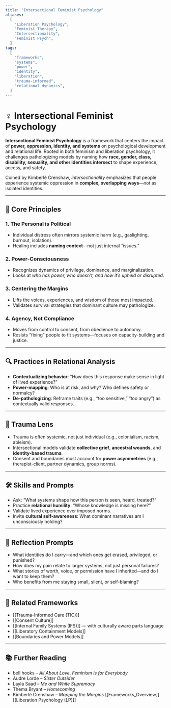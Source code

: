 ```yaml
---
title: "Intersectional Feminist Psychology"
aliases:
  [
    "Liberation Psychology",
    "Feminist Therapy",
    "Intersectionality",
    "Feminist Psych",
  ]
tags:
  [
    "frameworks",
    "systems",
    "power",
    "identity",
    "liberation",
    "trauma-informed",
    "relational dynamics",
  ]
---
```


<!-- @format -->

# ♀️ Intersectional Feminist Psychology

**Intersectional Feminist Psychology** is a framework that centers the impact of **power, oppression, identity, and systems** on psychological development and relational life. Rooted in both feminism and liberation psychology, it challenges pathologizing models by naming how **race, gender, class, disability, sexuality, and other identities intersect** to shape experience, access, and safety.

Coined by Kimberlé Crenshaw, _intersectionality_ emphasizes that people experience systemic oppression in **complex, overlapping ways**—not as isolated identities.

---

## 🧠 Core Principles

### 1. **The Personal is Political**

- Individual distress often mirrors systemic harm (e.g., gaslighting, burnout, isolation).
- Healing includes **naming context**—not just internal “issues.”

### 2. **Power-Consciousness**

- Recognizes dynamics of privilege, dominance, and marginalization.
- Looks at _who has power, who doesn't, and how it’s upheld or disrupted_.

### 3. **Centering the Margins**

- Lifts the voices, experiences, and wisdom of those most impacted.
- Validates survival strategies that dominant culture may pathologize.

### 4. **Agency, Not Compliance**

- Moves from control to consent, from obedience to autonomy.
- Resists “fixing” people to fit systems—focuses on capacity-building and justice.

---

## 🔍 Practices in Relational Analysis

- **Contextualizing behavior**: “How does this response make sense in light of lived experience?”
- **Power-mapping**: Who is at risk, and why? Who defines safety or normalcy?
- **De-pathologizing**: Reframe traits (e.g., “too sensitive,” “too angry”) as contextually valid responses.

---

## 🧠 Trauma Lens

- Trauma is often systemic, not just individual (e.g., colonialism, racism, ableism).
- Intersectional models validate **collective grief**, **ancestral wounds**, and **identity-based trauma**.
- Consent and boundaries must account for **power asymmetries** (e.g., therapist-client, partner dynamics, group norms).

---

## 🛠 Skills and Prompts

- Ask: “What systems shape how this person is seen, heard, treated?”
- Practice **relational humility**: “Whose knowledge is missing here?”
- Validate lived experience over imposed norms.
- Invite **cultural self-awareness**: What dominant narratives am I unconsciously holding?

---

## 💬 Reflection Prompts

- What identities do I carry—and which ones get erased, privileged, or punished?
- How does my pain relate to larger systems, not just personal failures?
- What stories of worth, voice, or permission have I inherited—and do I want to keep them?
- Who benefits from me staying small, silent, or self-blaming?

---

## 🔗 Related Frameworks

- [[Trauma-Informed Care (TIC)]]
- [[Consent Culture]]
- [[Internal Family Systems (IFS)]] — with culturally aware parts language
- [[Liberatory Containment Models]]
- [[Boundaries and Power Models]]

---

## 📚 Further Reading

- bell hooks – _All About Love_, _Feminism is for Everybody_
- Audre Lorde – _Sister Outsider_
- Layla Saad – _Me and White Supremacy_
- Thema Bryant – _Homecoming_
- Kimberlé Crenshaw – _Mapping the Margins_
  [[Frameworks_Overview]]
  [[Liberation Psychology (LP)]]
